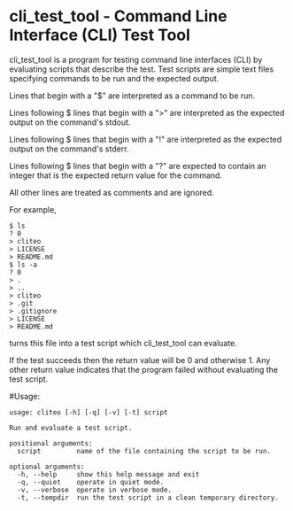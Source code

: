 # cli_test_tool - Command Line Interface (CLI) Test Tool

cli_test_tool is a program for testing command line interfaces (CLI) by
evaluating scripts that describe the test. Test scripts are simple text
files specifying commands to be run and the expected output.

Lines that begin with a "$" are interpreted as a command to be run.

Lines following $ lines that begin with a ">" are interpreted as the expected output on
the command's stdout.

Lines following $ lines that begin with a "!" are interpreted as the expected output on
the command's stderr.

Lines following $ lines that begin with a "?" are expected to contain an integer that is
the expected return value for the command.

All other lines are treated as comments and are ignored.

For example,

```
$ ls
? 0
> cliteo
> LICENSE
> README.md
$ ls -a
? 0
> .
> ..
> cliteo
> .git
> .gitignore
> LICENSE
> README.md
```

turns this file into a test script which cli_test_tool can evaluate.

If the test succeeds then the return value will be 0 and otherwise 1.
Any other return value indicates that the program failed without evaluating
the test script.

#Usage:

```
usage: cliteo [-h] [-q] [-v] [-t] script

Run and evaluate a test script.

positional arguments:
  script         name of the file containing the script to be run.

optional arguments:
  -h, --help     show this help message and exit
  -q, --quiet    operate in quiet mode.
  -v, --verbose  operate in verbose mode.
  -t, --tempdir  run the test script in a clean temporary directory.
```